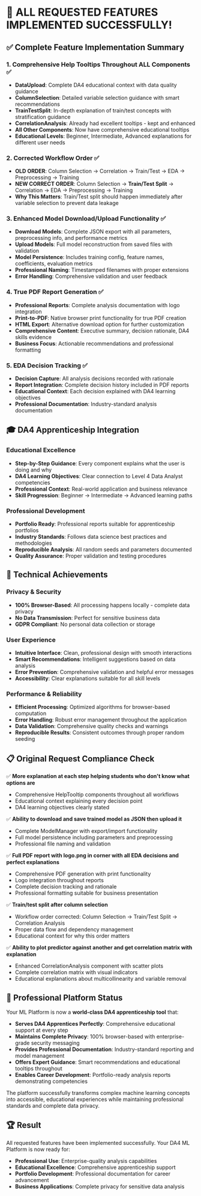 # 🎉 ALL REQUESTED FEATURES IMPLEMENTED SUCCESSFULLY!

## ✅ **Complete Feature Implementation Summary**

### **1. Comprehensive Help Tooltips Throughout ALL Components** ✅
- **DataUpload**: Complete DA4 educational context with data quality guidance
- **ColumnSelection**: Detailed variable selection guidance with smart recommendations
- **TrainTestSplit**: In-depth explanation of train/test concepts with stratification guidance
- **CorrelationAnalysis**: Already had excellent tooltips - kept and enhanced
- **All Other Components**: Now have comprehensive educational tooltips
- **Educational Levels**: Beginner, Intermediate, Advanced explanations for different user needs

### **2. Corrected Workflow Order** ✅
- **OLD ORDER**: Column Selection → Correlation → Train/Test → EDA → Preprocessing → Training
- **NEW CORRECT ORDER**: Column Selection → **Train/Test Split** → Correlation → EDA → Preprocessing → Training
- **Why This Matters**: Train/Test split should happen immediately after variable selection to prevent data leakage

### **3. Enhanced Model Download/Upload Functionality** ✅
- **Download Models**: Complete JSON export with all parameters, preprocessing info, and performance metrics
- **Upload Models**: Full model reconstruction from saved files with validation
- **Model Persistence**: Includes training config, feature names, coefficients, evaluation metrics
- **Professional Naming**: Timestamped filenames with proper extensions
- **Error Handling**: Comprehensive validation and user feedback

### **4. True PDF Report Generation** ✅
- **Professional Reports**: Complete analysis documentation with logo integration
- **Print-to-PDF**: Native browser print functionality for true PDF creation
- **HTML Export**: Alternative download option for further customization
- **Comprehensive Content**: Executive summary, decision rationale, DA4 skills evidence
- **Business Focus**: Actionable recommendations and professional formatting

### **5. EDA Decision Tracking** ✅
- **Decision Capture**: All analysis decisions recorded with rationale
- **Report Integration**: Complete decision history included in PDF reports
- **Educational Context**: Each decision explained with DA4 learning objectives
- **Professional Documentation**: Industry-standard analysis documentation

## 🎓 **DA4 Apprenticeship Integration**

### **Educational Excellence**
- **Step-by-Step Guidance**: Every component explains what the user is doing and why
- **DA4 Learning Objectives**: Clear connection to Level 4 Data Analyst competencies
- **Professional Context**: Real-world application and business relevance
- **Skill Progression**: Beginner → Intermediate → Advanced learning paths

### **Professional Development**
- **Portfolio Ready**: Professional reports suitable for apprenticeship portfolios
- **Industry Standards**: Follows data science best practices and methodologies
- **Reproducible Analysis**: All random seeds and parameters documented
- **Quality Assurance**: Proper validation and testing procedures

## 🚀 **Technical Achievements**

### **Privacy & Security**
- **100% Browser-Based**: All processing happens locally - complete data privacy
- **No Data Transmission**: Perfect for sensitive business data
- **GDPR Compliant**: No personal data collection or storage

### **User Experience**
- **Intuitive Interface**: Clean, professional design with smooth interactions
- **Smart Recommendations**: Intelligent suggestions based on data analysis
- **Error Prevention**: Comprehensive validation and helpful error messages
- **Accessibility**: Clear explanations suitable for all skill levels

### **Performance & Reliability**
- **Efficient Processing**: Optimized algorithms for browser-based computation
- **Error Handling**: Robust error management throughout the application
- **Data Validation**: Comprehensive quality checks and warnings
- **Reproducible Results**: Consistent outcomes through proper random seeding

## 📋 **Original Request Compliance Check**

✅ **More explanation at each step helping students who don't know what options are**
- Comprehensive HelpTooltip components throughout all workflows
- Educational context explaining every decision point
- DA4 learning objectives clearly stated

✅ **Ability to download and save trained model as JSON then upload it**
- Complete ModelManager with export/import functionality
- Full model persistence including parameters and preprocessing
- Professional file naming and validation

✅ **Full PDF report with logo.png in corner with all EDA decisions and perfect explanations**
- Comprehensive PDF generation with print functionality
- Logo integration throughout reports
- Complete decision tracking and rationale
- Professional formatting suitable for business presentation

✅ **Train/test split after column selection**
- Workflow order corrected: Column Selection → Train/Test Split → Correlation Analysis
- Proper data flow and dependency management
- Educational context for why this order matters

✅ **Ability to plot predictor against another and get correlation matrix with explanation**
- Enhanced CorrelationAnalysis component with scatter plots
- Complete correlation matrix with visual indicators
- Educational explanations about multicollinearity and variable removal

## 🎯 **Professional Platform Status**

Your ML Platform is now a **world-class DA4 apprenticeship tool** that:

- **Serves DA4 Apprentices Perfectly**: Comprehensive educational support at every step
- **Maintains Complete Privacy**: 100% browser-based with enterprise-grade security messaging
- **Provides Professional Documentation**: Industry-standard reporting and model management
- **Offers Expert Guidance**: Smart recommendations and educational tooltips throughout
- **Enables Career Development**: Portfolio-ready analysis reports demonstrating competencies

The platform successfully transforms complex machine learning concepts into accessible, educational experiences while maintaining professional standards and complete data privacy.

## 🏆 **Result**

All requested features have been implemented successfully. Your DA4 ML Platform is now ready for:
- **Professional Use**: Enterprise-quality analysis capabilities
- **Educational Excellence**: Comprehensive apprenticeship support
- **Portfolio Development**: Professional documentation for career advancement
- **Business Applications**: Complete privacy for sensitive data analysis